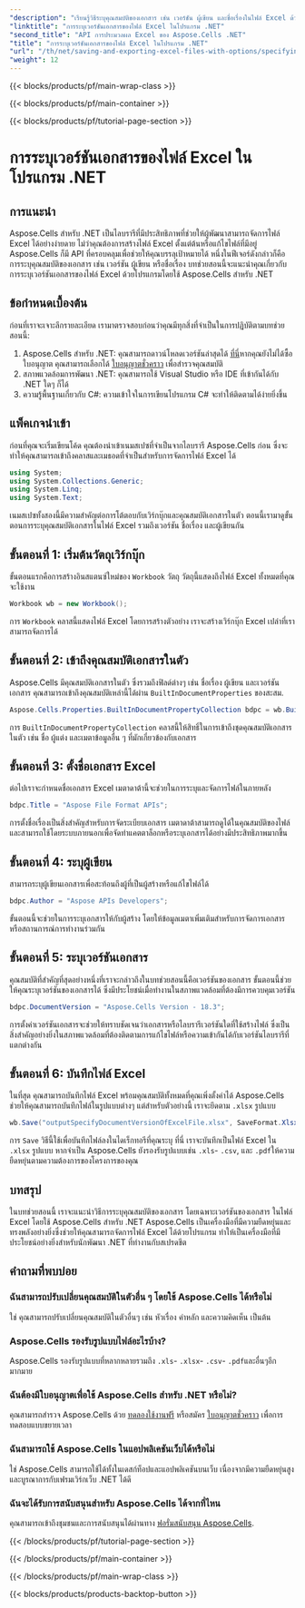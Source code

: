```yaml
---
"description": "เรียนรู้วิธีระบุคุณสมบัติของเอกสาร เช่น เวอร์ชัน ผู้เขียน และชื่อเรื่องในไฟล์ Excel ด้วยโปรแกรม Aspose.Cells สำหรับ .NET พร้อมคำแนะนำทีละขั้นตอน"
"linktitle": "การระบุเวอร์ชันเอกสารของไฟล์ Excel ในโปรแกรม .NET"
"second_title": "API การประมวลผล Excel ของ Aspose.Cells .NET"
"title": "การระบุเวอร์ชันเอกสารของไฟล์ Excel ในโปรแกรม .NET"
"url": "/th/net/saving-and-exporting-excel-files-with-options/specifying-document-version-of-excel-file/"
"weight": 12
---
```


{{< blocks/products/pf/main-wrap-class >}}

{{< blocks/products/pf/main-container >}}

{{< blocks/products/pf/tutorial-page-section >}}

# การระบุเวอร์ชันเอกสารของไฟล์ Excel ในโปรแกรม .NET

## การแนะนำ
Aspose.Cells สำหรับ .NET เป็นไลบรารีที่มีประสิทธิภาพที่ช่วยให้ผู้พัฒนาสามารถจัดการไฟล์ Excel ได้อย่างง่ายดาย ไม่ว่าคุณต้องการสร้างไฟล์ Excel ตั้งแต่ต้นหรือแก้ไขไฟล์ที่มีอยู่ Aspose.Cells ก็มี API ที่ครอบคลุมเพื่อช่วยให้คุณบรรลุเป้าหมายได้ หนึ่งในฟีเจอร์ดังกล่าวก็คือการระบุคุณสมบัติของเอกสาร เช่น เวอร์ชัน ผู้เขียน หรือชื่อเรื่อง บทช่วยสอนนี้จะแนะนำคุณเกี่ยวกับการระบุเวอร์ชันเอกสารของไฟล์ Excel ด้วยโปรแกรมโดยใช้ Aspose.Cells สำหรับ .NET
## ข้อกำหนดเบื้องต้น
ก่อนที่เราจะเจาะลึกรายละเอียด เรามาตรวจสอบก่อนว่าคุณมีทุกสิ่งที่จำเป็นในการปฏิบัติตามบทช่วยสอนนี้:
1. Aspose.Cells สำหรับ .NET: คุณสามารถดาวน์โหลดเวอร์ชันล่าสุดได้ [ที่นี่](https://releases.aspose.com/cells/net/)หากคุณยังไม่ได้ซื้อใบอนุญาต คุณสามารถเลือกได้ [ใบอนุญาตชั่วคราว](https://purchase.aspose.com/temporary-license/) เพื่อสำรวจคุณสมบัติ
2. สภาพแวดล้อมการพัฒนา .NET: คุณสามารถใช้ Visual Studio หรือ IDE ที่เข้ากันได้กับ .NET ใดๆ ก็ได้
3. ความรู้พื้นฐานเกี่ยวกับ C#: ความเข้าใจในการเขียนโปรแกรม C# จะทำให้ติดตามได้ง่ายยิ่งขึ้น
## แพ็คเกจนำเข้า
ก่อนที่คุณจะเริ่มเขียนโค้ด คุณต้องนำเข้าเนมสเปซที่จำเป็นจากไลบรารี Aspose.Cells ก่อน ซึ่งจะทำให้คุณสามารถเข้าถึงคลาสและเมธอดที่จำเป็นสำหรับการจัดการไฟล์ Excel ได้
```csharp
using System;
using System.Collections.Generic;
using System.Linq;
using System.Text;
```
เนมสเปซทั้งสองนี้มีความสำคัญต่อการโต้ตอบกับเวิร์กบุ๊กและคุณสมบัติเอกสารในตัว
ตอนนี้เรามาดูขั้นตอนการระบุคุณสมบัติเอกสารในไฟล์ Excel รวมถึงเวอร์ชัน ชื่อเรื่อง และผู้เขียนกัน
## ขั้นตอนที่ 1: เริ่มต้นวัตถุเวิร์กบุ๊ก
ขั้นตอนแรกคือการสร้างอินสแตนซ์ใหม่ของ `Workbook` วัตถุ วัตถุนี้แสดงถึงไฟล์ Excel ทั้งหมดที่คุณจะใช้งาน
```csharp
Workbook wb = new Workbook();
```
การ `Workbook` คลาสนี้แสดงไฟล์ Excel โดยการสร้างตัวอย่าง เราจะสร้างเวิร์กบุ๊ก Excel เปล่าที่เราสามารถจัดการได้
## ขั้นตอนที่ 2: เข้าถึงคุณสมบัติเอกสารในตัว
Aspose.Cells มีคุณสมบัติเอกสารในตัว ซึ่งรวมถึงฟิลด์ต่างๆ เช่น ชื่อเรื่อง ผู้เขียน และเวอร์ชันเอกสาร คุณสามารถเข้าถึงคุณสมบัติเหล่านี้ได้ผ่าน `BuiltInDocumentProperties` ของสะสม.
```csharp
Aspose.Cells.Properties.BuiltInDocumentPropertyCollection bdpc = wb.BuiltInDocumentProperties;
```
การ `BuiltInDocumentPropertyCollection` คลาสนี้ให้สิทธิ์ในการเข้าถึงชุดคุณสมบัติเอกสารในตัว เช่น ชื่อ ผู้แต่ง และเมตาข้อมูลอื่น ๆ ที่มักเกี่ยวข้องกับเอกสาร
## ขั้นตอนที่ 3: ตั้งชื่อเอกสาร Excel
ต่อไปเราจะกำหนดชื่อเอกสาร Excel เมตาดาต้านี้จะช่วยในการระบุและจัดการไฟล์ในภายหลัง
```csharp
bdpc.Title = "Aspose File Format APIs";
```
การตั้งชื่อเรื่องเป็นสิ่งสำคัญสำหรับการจัดระเบียบเอกสาร เมตาดาต้าสามารถดูได้ในคุณสมบัติของไฟล์ และสามารถใช้โดยระบบภายนอกเพื่อจัดทำแคตตาล็อกหรือระบุเอกสารได้อย่างมีประสิทธิภาพมากขึ้น
## ขั้นตอนที่ 4: ระบุผู้เขียน
สามารถระบุผู้เขียนเอกสารเพื่อสะท้อนถึงผู้ที่เป็นผู้สร้างหรือแก้ไขไฟล์ได้
```csharp
bdpc.Author = "Aspose APIs Developers";
```
ขั้นตอนนี้จะช่วยในการระบุเอกสารให้กับผู้สร้าง โดยให้ข้อมูลเมตาเพิ่มเติมสำหรับการจัดการเอกสารหรือสถานการณ์การทำงานร่วมกัน
## ขั้นตอนที่ 5: ระบุเวอร์ชันเอกสาร
คุณสมบัติที่สำคัญที่สุดอย่างหนึ่งที่เราจะกล่าวถึงในบทช่วยสอนนี้คือเวอร์ชันของเอกสาร ขั้นตอนนี้ช่วยให้คุณระบุเวอร์ชันของเอกสารได้ ซึ่งมีประโยชน์เมื่อทำงานในสภาพแวดล้อมที่ต้องมีการควบคุมเวอร์ชัน
```csharp
bdpc.DocumentVersion = "Aspose.Cells Version - 18.3";
```
การตั้งค่าเวอร์ชันเอกสารจะช่วยให้ทราบชัดเจนว่าเอกสารหรือไลบรารีเวอร์ชันใดที่ใช้สร้างไฟล์ ซึ่งเป็นสิ่งสำคัญอย่างยิ่งในสภาพแวดล้อมที่ต้องติดตามการแก้ไขไฟล์หรือความเข้ากันได้กับเวอร์ชันไลบรารีที่แตกต่างกัน
## ขั้นตอนที่ 6: บันทึกไฟล์ Excel
ในที่สุด คุณสามารถบันทึกไฟล์ Excel พร้อมคุณสมบัติทั้งหมดที่คุณเพิ่งตั้งค่าได้ Aspose.Cells ช่วยให้คุณสามารถบันทึกไฟล์ในรูปแบบต่างๆ แต่สำหรับตัวอย่างนี้ เราจะยึดตาม `.xlsx` รูปแบบ
```csharp
wb.Save("outputSpecifyDocumentVersionOfExcelFile.xlsx", SaveFormat.Xlsx);
```
การ `Save` วิธีนี้ใช้เพื่อบันทึกไฟล์ลงในไดเร็กทอรีที่คุณระบุ ที่นี่ เราจะบันทึกเป็นไฟล์ Excel ใน `.xlsx` รูปแบบ หากจำเป็น Aspose.Cells ยังรองรับรูปแบบเช่น `.xls`- `.csv`, และ `.pdf`ให้ความยืดหยุ่นตามความต้องการของโครงการของคุณ
## บทสรุป
ในบทช่วยสอนนี้ เราจะแนะนำวิธีการระบุคุณสมบัติของเอกสาร โดยเฉพาะเวอร์ชันของเอกสาร ในไฟล์ Excel โดยใช้ Aspose.Cells สำหรับ .NET Aspose.Cells เป็นเครื่องมือที่มีความยืดหยุ่นและทรงพลังอย่างยิ่งซึ่งช่วยให้คุณสามารถจัดการไฟล์ Excel ได้ด้วยโปรแกรม ทำให้เป็นเครื่องมือที่มีประโยชน์อย่างยิ่งสำหรับนักพัฒนา .NET ที่ทำงานกับสเปรดชีต
## คำถามที่พบบ่อย
### ฉันสามารถปรับเปลี่ยนคุณสมบัติในตัวอื่น ๆ โดยใช้ Aspose.Cells ได้หรือไม่  
ใช่ คุณสามารถปรับเปลี่ยนคุณสมบัติในตัวอื่นๆ เช่น หัวเรื่อง คำหลัก และความคิดเห็น เป็นต้น
### Aspose.Cells รองรับรูปแบบไฟล์อะไรบ้าง?  
Aspose.Cells รองรับรูปแบบที่หลากหลายรวมถึง `.xls`- `.xlsx`- `.csv`- `.pdf`และอื่นๆอีกมากมาย
### ฉันต้องมีใบอนุญาตเพื่อใช้ Aspose.Cells สำหรับ .NET หรือไม่?  
คุณสามารถสำรวจ Aspose.Cells ด้วย [ทดลองใช้งานฟรี](https://releases.aspose.com/) หรือสมัคร [ใบอนุญาตชั่วคราว](https://purchase.aspose.com/temporary-license/) เพื่อการทดสอบแบบขยายเวลา
### ฉันสามารถใช้ Aspose.Cells ในแอปพลิเคชันเว็บได้หรือไม่  
ใช่ Aspose.Cells สามารถใช้ได้ทั้งในเดสก์ท็อปและแอปพลิเคชันบนเว็บ เนื่องจากมีความยืดหยุ่นสูงและบูรณาการกับเฟรมเวิร์กเว็บ .NET ได้ดี
### ฉันจะได้รับการสนับสนุนสำหรับ Aspose.Cells ได้จากที่ไหน  
คุณสามารถเข้าถึงชุมชนและการสนับสนุนได้ผ่านทาง [ฟอรั่มสนับสนุน Aspose.Cells](https://forum-aspose.com/c/cells/9).

{{< /blocks/products/pf/tutorial-page-section >}}

{{< /blocks/products/pf/main-container >}}

{{< /blocks/products/pf/main-wrap-class >}}

{{< blocks/products/products-backtop-button >}}